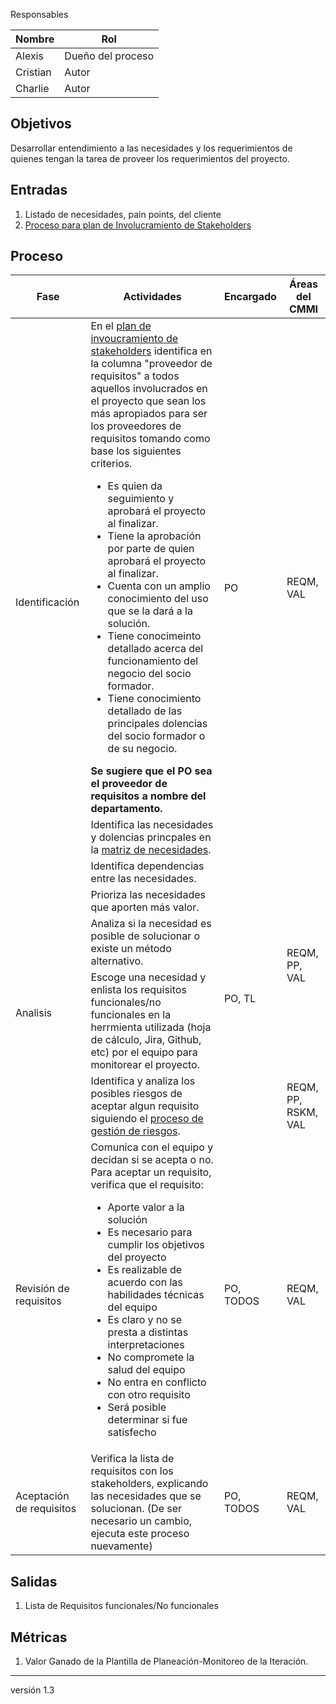 Responsables

| Nombre   | Rol               |
| -------- | ----------------- |
| Alexis | Dueño del proceso |
| Cristian | Autor             |
| Charlie     | Autor             |

## Objetivos

Desarrollar entendimiento a las necesidades y los requerimientos de quienes tengan la tarea de proveer los requerimientos del proyecto.

## Entradas

1. Listado de necesidades, pain points, del cliente
2. [Proceso para plan de Involucramiento de Stakeholders](https://github.com/novaDepto/Nova/wiki/Proceso-para-plan-de-Involucramiento-de-Stakeholders)

## Proceso

<table>
  <thead>
    <tr>
      <th>Fase</th>
      <th>Actividades</th>
      <th>Encargado</th>
      <th>Áreas del CMMI</th>
    </tr>
  </thead>
  <tbody>
    <tr>
      <td rowspan="3">Identificación</td>
      <td>En el <a href="https://docs.google.com/spreadsheets/d/1o6jLgBaUGFCco-8gIZqd8Ng3zqUKfJYZudfaI9Bqu-0/edit#gid=846530107">plan de invoucramiento de stakeholders</a> identifica en la columna "proveedor de requisitos" a todos aquellos involucrados en el proyecto que sean los más apropiados para ser los proveedores de requisitos tomando como base los siguientes criterios.
      <ul>
        <li>Es quien da seguimiento y aprobará el proyecto al finalizar.</li>
        <li>Tiene la aprobación por parte de quien aprobará el proyecto al finalizar. </li>
        <li>Cuenta con un amplio conocimiento del uso que se la dará a la solución.</li>
        <li>Tiene conocimeinto detallado acerca del funcionamiento del negocio del socio formador.
        </li>
        <li>Tiene conocimiento detallado de las principales dolencias del socio formador o de su negocio.</li>
      </ul>
      <strong>Se sugiere que el PO sea el proveedor de requisitos a nombre del departamento.</strong>
      <td rowspan="2">PO</td>
      <td rowspan="2">REQM, VAL</td>
      </td>
    </tr>
    <tr>
      <td>Identifica las necesidades y dolencias princpales en la <a href="https://docs.google.com/spreadsheets/d/1o6jLgBaUGFCco-8gIZqd8Ng3zqUKfJYZudfaI9Bqu-0/edit#gid=1630941258">matriz de necesidades</a>.</td>
    </tr>
    <tr>
      <td>Identifica dependencias entre las necesidades.</td>
      <td rowspan="5">PO, TL</td>
      <td rowspan="4">REQM, PP, VAL</td>
    </tr>
    <tr>
      <td rowspan="4">Analisis</td>
      <td>Prioriza las necesidades que aporten más valor.</td>
    </tr>
      <tr>
      <td>Analiza si  la necesidad es posible de solucionar o existe un método alternativo.</td>
    </tr>
    <tr>
      <td>Escoge una necesidad y enlista los requisitos funcionales/no funcionales en la herrmienta utilizada (hoja de cálculo, Jira, Github, etc) por el equipo para monitorear el proyecto.
      </td>
    </tr>
    <tr>
      <td>Identifica y analiza los posibles riesgos de aceptar algun requisito siguiendo el <a href="https://github.com/novaDepto/Nova/wiki/Proceso-de-gesti%C3%B3n-de-riesgos">proceso de gestión de riesgos</a>.
      </td>
      <td rowspan="1">REQM, PP, RSKM, VAL</td>
    </tr>
    <tr>
      <td rowspan="1">Revisión de requisitos</td>
      <td>Comunica con el equipo y decidan si se acepta o no. Para aceptar un requisito, verifica que el requisito:
        <ul>
            <li>Aporte valor a la solución</li>
            <li>Es necesario para cumplir los objetivos del proyecto</li>
            <li>Es realizable de acuerdo con las habilidades técnicas del equipo</li>
            <li>Es claro y no se presta a distintas interpretaciones</li>
            <li>No compromete la salud del equipo</li>
            <li>No entra en conflicto con otro requisito</li>
            <li>Será posible determinar si fue satisfecho</li>
          </ul>
      </td>
      <td rowspan="1">PO, TODOS</td>
      <td rowspan="1">REQM, VAL</td>
    </tr>
	 <tr>
      <td rowspan="1">Aceptación de requisitos</td>
      <td>
       Verifica la lista de requisitos con los stakeholders, explicando las necesidades que se solucionan. (De ser necesario un cambio, ejecuta este proceso nuevamente)
      </td>
      <td rowspan="1">PO, TODOS</td>
      <td rowspan="1">REQM, VAL</td>
    </tr>
  </tbody>
</table>

## Salidas
1) Lista de Requisitos funcionales/No funcionales

## Métricas
1) Valor Ganado de la Plantilla de Planeación-Monitoreo de la Iteración.

***
versión 1.3


